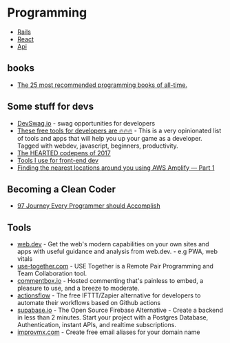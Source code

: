# Programming

- [Rails](rails)
- [React](react)
- [Api](api)


## books
- [The 25 most recommended programming books of all-time.](https://dev.to/daolf/the-25-most-recommended-programming-books-of-all-time-5fel)

## Some stuff for devs
- [DevSwag.io](https://devswag.io/) - swag opportunities for developers
- [These free tools for developers are 🔥🔥🔥](https://dev.to/fayaz/this-free-tools-for-developers-are-45p3) - This is a very opinionated list of tools and apps that will help you up your game as a developer. Tagged with webdev, javascript, beginners, productivity.
- [The HEARTED codepens of 2017](https://codepen.io/2017/popular/pens/)
- [Tools I use for front-end dev](https://dev.to/pustelto/tools-i-use-for-front-end-dev-3ekn)
- [Finding the nearest locations around you using AWS Amplify — Part 1](https://gerard-sans.medium.com/finding-the-nearest-locations-around-you-using-aws-amplify-part-1-ee4d6a14eec9)

## Becoming a Clean Coder
- [97 Journey Every Programmer should Accomplish](https://medium.com/@biratkirat/97-journey-every-programmer-should-accomplish-a0c53dbbfd47)

## Tools
- [web.dev](https://web.dev/) - Get the web's modern capabilities on your own sites and apps with useful guidance and analysis from web.dev. - e.g PWA, web vitals
- [use-together.com](https://www.use-together.com/) - USE Together is a Remote Pair Programming and Team Collaboration tool.
- [commentbox.io](https://commentbox.io/) - Hosted commenting that's painless to embed, a pleasure to use, and a breeze to moderate.
- [actionsflow](https://github.com/actionsflow/actionsflow) - The free IFTTT/Zapier alternative for developers to automate their workflows based on Github actions 
- [supabase.io](https://supabase.io) - The Open Source Firebase Alternative - Create a backend in less than 2 minutes. Start your project with a Postgres Database, Authentication, instant APIs, and realtime subscriptions.
- [improvmx.com](https://improvmx.com) - Create free email aliases for your domain name
